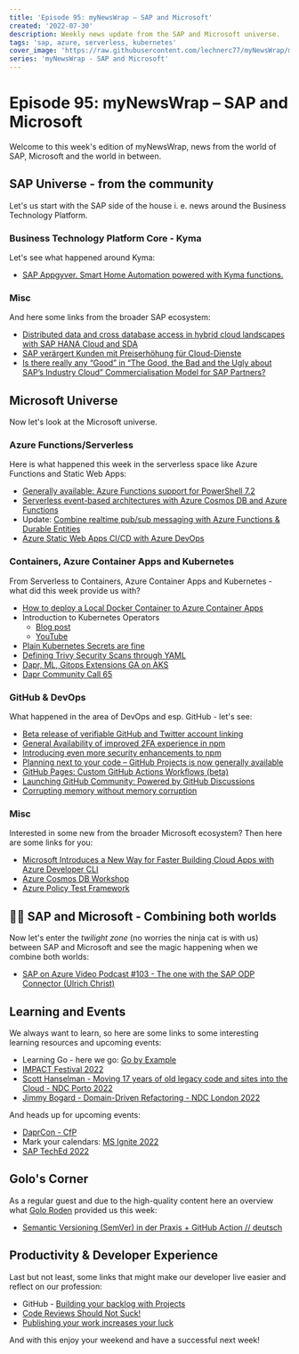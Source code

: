 ```yaml
---
title: 'Episode 95: myNewsWrap – SAP and Microsoft'
created: '2022-07-30'
description: Weekly news update from the SAP and Microsoft universe.
tags: 'sap, azure, serverless, kubernetes'
cover_image: 'https://raw.githubusercontent.com/lechnerc77/myNewsWrap/main/episodes/cover-images/episode095small.png'
series: 'myNewsWrap - SAP and Microsoft'
---
```


# Episode 95: myNewsWrap – SAP and Microsoft

Welcome to this week's edition of myNewsWrap, news from the world of SAP, Microsoft and the world in between.

## SAP Universe - from the community

Let's us start with the SAP side of the house i. e. news around the Business Technology Platform.

### Business Technology Platform Core - Kyma

Let's see what happened around Kyma:

* [SAP Appgyver. Smart Home Automation powered with Kyma functions.](https://blogs.sap.com/2022/07/27/sap-appgyver.-smart-home-automation-powered-with-kyma-functions./)

### Misc

And here some links from the broader SAP ecosystem:

* [Distributed data and cross database access in hybrid cloud landscapes with SAP HANA Cloud and SDA](https://blogs.sap.com/2022/06/13/distributed-data-and-cross-database-access-in-hybrid-cloud-landscapes-with-sap-hana-cloud-and-sda/)
* [SAP verärgert Kunden mit Preiserhöhung für Cloud-Dienste](https://amp2-handelsblatt-com.cdn.ampproject.org/c/s/amp2.handelsblatt.com/technik/it-tk/softwarehersteller-sap-veraergert-kunden-mit-preiserhoehung-fuer-cloud-dienste/28540828.html)
* [Is there really any “Good” in “The Good, the Bad and the Ugly about SAP’s Industry Cloud” Commercialisation Model for SAP Partners?](https://blogs.sap.com/2022/07/27/is-there-really-any-good-in-the-good-the-bad-and-the-ugly-about-saps-industry-cloud-commercialisation-model-for-sap-partners/)

## Microsoft Universe

Now let's look at the Microsoft universe.

### Azure Functions/Serverless

Here is what happened this week in the serverless space like Azure Functions and Static Web Apps:

* [Generally available: Azure Functions support for PowerShell 7.2](https://azure.microsoft.com/updates/generally-available-azure-functions-support-for-powershell-72/?WT.mc_id=AZ-MVP-5004195)
* [Serverless event-based architectures with Azure Cosmos DB and Azure Functions](https://docs.microsoft.com/azure/cosmos-db/sql/change-feed-functions)
* Update: [Combine realtime pub/sub messaging with Azure Functions & Durable Entities](https://dev.to/ably/quest-for-serverless-websockets-an-adventure-with-azure-functions-durable-entities-36oh)
* [Azure Static Web Apps CI/CD with Azure DevOps](https://youtu.be/slGN-ag-08g)

### Containers, Azure Container Apps and Kubernetes

From Serverless to Containers, Azure Container Apps and Kubernetes - what did this week provide us with?

* [How to deploy a Local Docker Container to Azure Container Apps](https://techcommunity.microsoft.com/t5/apps-on-azure-blog/how-to-deploy-a-local-docker-container-to-azure-container-apps/ba-p/3583888?WT.mc_id=AZ-MVP-5004195)
* Introduction to Kubernetes Operators
  * [Blog post](https://anaisurl.com/kubernetes-operator/)
  * [YouTube](https://youtu.be/KRNlDQTeFKs)
* [Plain Kubernetes Secrets are fine](https://www.macchaffee.com/blog/2022/k8s-secrets/)
* [Defining Trivy Security Scans through YAML](https://youtu.be/zTutpwwyvpw)
* [Dapr, ML, Gitops Extensions GA on AKS](https://techcommunity.microsoft.com/t5/apps-on-azure-blog/dapr-ml-gitops-extensions-ga-on-aks/ba-p/3423296?WT.mc_id=AZ-MVP-5004195)
* [Dapr Community Call 65](https://youtu.be/CZAsfLG9n9g)

### GitHub & DevOps

What happened in the area of DevOps and esp. GitHub - let's see:

* [Beta release of verifiable GitHub and Twitter account linking](https://github.blog/changelog/2022-07-26-beta-release-of-verifiable-github-and-twitter-account-linking/)
* [General Availability of improved 2FA experience in npm](https://github.blog/changelog/2022-07-26-general-availability-of-improved-2fa-experience-in-npm/)
* [Introducing even more security enhancements to npm](https://github.blog/2022-07-26-introducing-even-more-security-enhancements-to-npm/)
* [Planning next to your code – GitHub Projects is now generally available](https://github.blog/2022-07-27-planning-next-to-your-code-github-projects-is-now-generally-available/)
* [GitHub Pages: Custom GitHub Actions Workflows (beta)](https://github.blog/changelog/2022-07-27-github-pages-custom-github-actions-workflows-beta/)
* [Launching GitHub Community: Powered by GitHub Discussions](https://github.blog/2022-07-26-launching-github-community-powered-by-github-discussions/)
* [Corrupting memory without memory corruption](https://github.blog/2022-07-27-corrupting-memory-without-memory-corruption/)

### Misc

Interested in some new from the broader Microsoft ecosystem? Then here are some links for you:

* [Microsoft Introduces a New Way for Faster Building Cloud Apps with Azure Developer CLI](https://www.infoq.com/news/2022/07/azure-developer-cli-preview/)
* [Azure Cosmos DB Workshop](https://github.com/AzureCosmosDB/labs)
* [Azure Policy Test Framework](https://github.com/microsoft/AzurePolicyTestFramework)

## 🐱‍👤 SAP and Microsoft - Combining both worlds

Now let's enter the _twilight zone_ (no worries the ninja cat is with us) between SAP and Microsoft and see the magic happening when we combine both worlds:

* [SAP on Azure Video Podcast #103 - The one with the SAP ODP Connector (Ulrich Christ) ](https://youtu.be/m-k0vbN7K_4)

## Learning and Events

We always want to learn, so here are some links to some interesting learning resources and upcoming events:

* Learning Go - here we go: [Go by Example](https://gobyexample.com/)
* [IMPACT Festival 2022](https://www.youtube.com/playlist?list=PLChT_p6wKP6hkEiDhAVjDLLCL5N7Ftusc)
* [Scott Hanselman - Moving 17 years of old legacy code and sites into the Cloud - NDC Porto 2022](https://youtu.be/mE-DGW0CcAk)
* [Jimmy Bogard - Domain-Driven Refactoring - NDC London 2022](https://youtu.be/f64tZ90Dntg)

And heads up for upcoming events:

* [DaprCon - CfP](https://github.com/dapr/community/blob/master/DaprCon/2022/proposal-submission-form.md)
* Mark your calendars: [MS Ignite 2022](https://ignite.microsoft.com/)
* [SAP TechEd 2022](https://www.sap.com/cmp/dg/sap-teched-subscription/index.html)

## Golo's Corner

As a regular guest and due to the high-quality content here an overview what [Golo Roden](https://twitter.com/goloroden) provided us this week:

* [Semantic Versioning (SemVer) in der Praxis + GitHub Action // deutsch](https://youtu.be/nOVZxZX5dx8)

## Productivity & Developer Experience

Last but not least, some links that might make our developer live easier and reflect on our profession:

* GitHub - [Building your backlog with Projects](https://youtu.be/qT0VMdx7vuI)
* [Code Reviews Should Not Suck!](https://dev.to/adityatyagi/code-reviews-should-not-suck-5c3j)
* [Publishing your work increases your luck](https://github.com/readme/guides/publishing-your-work)

And with this enjoy your weekend and have a successful next week!
